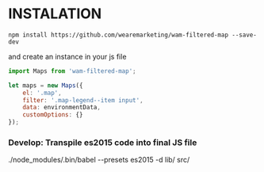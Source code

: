 # INSTALATION #
```shell
npm install https://github.com/wearemarketing/wam-filtered-map --save-dev
```

and create an instance in your js file
```js
import Maps from 'wam-filtered-map';

let maps = new Maps({
    el: '.map',
    filter: '.map-legend--item input',
    data: environmentData,
    customOptions: {}
});
```

### Develop: Transpile es2015 code into final JS file ###
./node_modules/.bin/babel --presets es2015 -d lib/ src/
